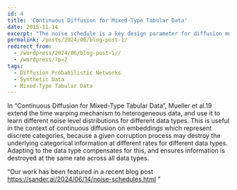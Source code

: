 ```yaml
---
id: 4
title: 'Continuous Diffusion for Mixed-Type Tabular Data'
date: 2015-11-14
excerpt: "The noise schedule is a key design parameter for diffusion models. It determines how the magnitude of the noise varies over the course of the diffusion process."
permalink: /posts/2024/06/blog-post-1/
redirect_from:
  - /wordpress/2024/06/blog-post-1//
  - /wordpress/?p=2
tags:
  - Diffusion Probabilistic Networks
  - Synthetic Data
  - Mixed-Type Tabular Data
---
```


In “Continuous Diffusion for Mixed-Type Tabular Data”, Mueller et al.19 extend the time warping mechanism to heterogeneous data, and use it to learn different noise level distributions for different data types. This is useful in the context of continuous diffusion on embeddings which represent discrete categories, because a given corruption process may destroy the underlying categorical information at different rates for different data types. Adapting to the data type compensates for this, and ensures information is destroyed at the same rate across all data types.

<q>Our work has been featured in a recent blog post https://sander.ai/2024/06/14/noise-schedules.html </q> 
